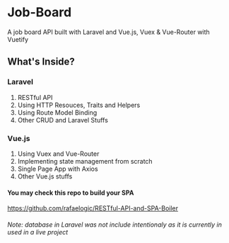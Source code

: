 # Job-Board
A job board API built with Laravel and Vue.js, Vuex &amp; Vue-Router with Vuetify

## What's Inside?
### Laravel
1. RESTful API
2. Using HTTP Resouces, Traits and Helpers
3. Using Route Model Binding
4. Other CRUD and Laravel Stuffs

### Vue.js
1. Using Vuex and Vue-Router
2. Implementing state management from scratch
3. Single Page App with Axios
4. Other Vue.js stuffs


#### You may check this repo to build your SPA
https://github.com/rafaelogic/RESTful-API-and-SPA-Boiler


###### Note: database in Laravel was not include intentionaly as it is currently in used in a live project 
